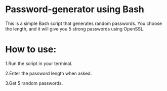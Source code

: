 # Password-generator using Bash

This is a simple Bash script that generates random passwords.
You choose the length, and it will give you 5 strong passwords using OpenSSL.

# How to use:

1.Run the script in your terminal.

2.Enter the password length when asked.

3.Get 5 random passwords.
